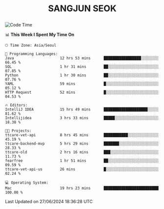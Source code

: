 <h1>
 <p align="center">
   SANGJUN SEOK
 </p>
</h1>

<!--START_SECTION:waka-->
![Code Time](http://img.shields.io/badge/Code%20Time-3%2C635%20hrs%2046%20mins-blue)

📊 **This Week I Spent My Time On** 

```text
🕑︎ Time Zone: Asia/Seoul

💬 Programming Languages: 
Java                     12 hrs 53 mins      █████████████████░░░░░░░░   66.45 % 
SQL                      1 hr 31 mins        ██░░░░░░░░░░░░░░░░░░░░░░░   07.85 % 
Python                   1 hr 30 mins        ██░░░░░░░░░░░░░░░░░░░░░░░   07.76 % 
YAML                     59 mins             █░░░░░░░░░░░░░░░░░░░░░░░░   05.12 % 
HTTP Request             52 mins             █░░░░░░░░░░░░░░░░░░░░░░░░   04.53 % 

🔥 Editors: 
IntelliJ IDEA            15 hrs 49 mins      ████████████████████░░░░░   81.62 % 
Intellijidea             3 hrs 33 mins       █████░░░░░░░░░░░░░░░░░░░░   18.38 % 

🐱‍💻 Projects: 
ttcare-vet-api           8 hrs 45 mins       ███████████░░░░░░░░░░░░░░   45.19 % 
ttcare-backend-mvp       5 hrs 29 mins       ███████░░░░░░░░░░░░░░░░░░   28.33 % 
ttcare-old               2 hrs 16 mins       ███░░░░░░░░░░░░░░░░░░░░░░   11.73 % 
fearfree                 1 hr 51 mins        ██░░░░░░░░░░░░░░░░░░░░░░░   09.59 % 
ttcare-vet-api-us        26 mins             █░░░░░░░░░░░░░░░░░░░░░░░░   02.24 % 

💻 Operating System: 
Mac                      19 hrs 23 mins      █████████████████████████   100.00 % 
```


 Last Updated on 27/06/2024 18:36:28 UTC
<!--END_SECTION:waka-->
